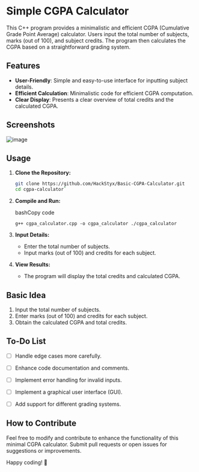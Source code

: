 # Simple CGPA Calculator

This C++ program provides a minimalistic and efficient CGPA (Cumulative Grade Point Average) calculator. Users input the total number of subjects, marks (out of 100), and subject credits. The program then calculates the CGPA based on a straightforward grading system.

## Features

- **User-Friendly**: Simple and easy-to-use interface for inputting subject details.
- **Efficient Calculation**: Minimalistic code for efficient CGPA computation.
- **Clear Display**: Presents a clear overview of total credits and the calculated CGPA.

## Screenshots
![image](https://github.com/HackStyx/Basic-CGPA-Calculator/assets/137396151/c6cb0490-aa75-4d37-9828-2bcd533fe691)

## Usage

1. **Clone the Repository:**
   ```bash
   git clone https://github.com/HackStyx/Basic-CGPA-Calculator.git
   cd cgpa-calculator` 

2.  **Compile and Run:**
    
    bashCopy code
    
    `g++ cgpa_calculator.cpp -o cgpa_calculator
    ./cgpa_calculator` 
    
3.  **Input Details:**
    
    -   Enter the total number of subjects.
    -   Input marks (out of 100) and credits for each subject.
4.  **View Results:**
    
    -   The program will display the total credits and calculated CGPA.

##  Basic Idea

1. Input the total number of subjects.
2. Enter marks (out of 100) and credits for each subject.
3. Obtain the calculated CGPA and total credits.
## To-Do List

- [ ] Handle edge cases more carefully.
- [ ] Enhance code documentation and comments.
- [ ] Implement error handling for invalid inputs.
- [ ] Implement a graphical user interface (GUI).
- [ ] Add support for different grading systems.


## How to Contribute

Feel free to modify and contribute to enhance the functionality of this minimal CGPA calculator. Submit pull requests or open issues for suggestions or improvements.

Happy coding! 🚀

